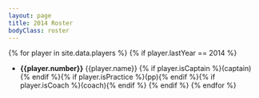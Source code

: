 ```yaml
---
layout: page
title: 2014 Roster
bodyClass: roster
---
```


{% for player in site.data.players %}
	{% if player.lastYear == 2014 %}
* <b>{{player.number}}</b> {{player.name}} {% if player.isCaptain %}(captain){% endif %}{% if player.isPractice %}(pp){% endif %}{% if player.isCoach %}(coach){% endif %}
	{% endif %}
{% endfor %}